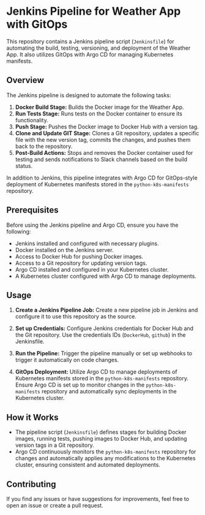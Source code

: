 # Jenkins Pipeline for Weather App with GitOps

This repository contains a Jenkins pipeline script (`Jenkinsfile`) for automating the build, testing, versioning, and deployment of the Weather App. It also utilizes GitOps with Argo CD for managing Kubernetes manifests.

## Overview

The Jenkins pipeline is designed to automate the following tasks:

1. **Docker Build Stage:** Builds the Docker image for the Weather App.
2. **Run Tests Stage:** Runs tests on the Docker container to ensure its functionality.
3. **Push Stage:** Pushes the Docker image to Docker Hub with a version tag.
4. **Clone and Update GIT Stage:** Clones a Git repository, updates a specific file with the new version tag, commits the changes, and pushes them back to the repository.
5. **Post-Build Actions:** Stops and removes the Docker container used for testing and sends notifications to Slack channels based on the build status.

In addition to Jenkins, this pipeline integrates with Argo CD for GitOps-style deployment of Kubernetes manifests stored in the `python-k8s-manifests` repository.

## Prerequisites

Before using the Jenkins pipeline and Argo CD, ensure you have the following:

- Jenkins installed and configured with necessary plugins.
- Docker installed on the Jenkins server.
- Access to Docker Hub for pushing Docker images.
- Access to a Git repository for updating version tags.
- Argo CD installed and configured in your Kubernetes cluster.
- A Kubernetes cluster configured with Argo CD to manage deployments.

## Usage

1. **Create a Jenkins Pipeline Job:** Create a new pipeline job in Jenkins and configure it to use this repository as the source.

2. **Set up Credentials:** Configure Jenkins credentials for Docker Hub and the Git repository. Use the credentials IDs (`DockerHub`, `github`) in the Jenkinsfile.

3. **Run the Pipeline:** Trigger the pipeline manually or set up webhooks to trigger it automatically on code changes.

4. **GitOps Deployment:** Utilize Argo CD to manage deployments of Kubernetes manifests stored in the `python-k8s-manifests` repository. Ensure Argo CD is set up to monitor changes in the `python-k8s-manifests` repository and automatically sync deployments in the Kubernetes cluster.

## How it Works

- The pipeline script (`Jenkinsfile`) defines stages for building Docker images, running tests, pushing images to Docker Hub, and updating version tags in a Git repository.
- Argo CD continuously monitors the `python-k8s-manifests` repository for changes and automatically applies any modifications to the Kubernetes cluster, ensuring consistent and automated deployments.

## Contributing

If you find any issues or have suggestions for improvements, feel free to open an issue or create a pull request.

